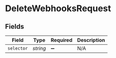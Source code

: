 # DeleteWebhooksRequest


## Fields

| Field              | Type               | Required           | Description        |
| ------------------ | ------------------ | ------------------ | ------------------ |
| `selector`         | *string*           | :heavy_minus_sign: | N/A                |